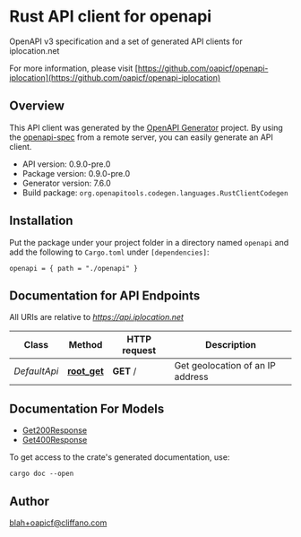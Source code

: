 # Rust API client for openapi

OpenAPI v3 specification and a set of generated API clients for iplocation.net

For more information, please visit [https://github.com/oapicf/openapi-iplocation](https://github.com/oapicf/openapi-iplocation)

## Overview

This API client was generated by the [OpenAPI Generator](https://openapi-generator.tech) project.  By using the [openapi-spec](https://openapis.org) from a remote server, you can easily generate an API client.

- API version: 0.9.0-pre.0
- Package version: 0.9.0-pre.0
- Generator version: 7.6.0
- Build package: `org.openapitools.codegen.languages.RustClientCodegen`

## Installation

Put the package under your project folder in a directory named `openapi` and add the following to `Cargo.toml` under `[dependencies]`:

```
openapi = { path = "./openapi" }
```

## Documentation for API Endpoints

All URIs are relative to *https://api.iplocation.net*

Class | Method | HTTP request | Description
------------ | ------------- | ------------- | -------------
*DefaultApi* | [**root_get**](docs/DefaultApi.md#root_get) | **GET** / | Get geolocation of an IP address


## Documentation For Models

 - [Get200Response](docs/Get200Response.md)
 - [Get400Response](docs/Get400Response.md)


To get access to the crate's generated documentation, use:

```
cargo doc --open
```

## Author

blah+oapicf@cliffano.com

